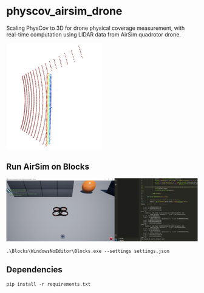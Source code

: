 # physcov_airsim_drone
Scaling PhysCov to 3D for drone physical coverage measurement, with real-time computation using LIDAR data from AirSim quadrotor drone.

<img src="assets/lidar.jpg" width="50%" height="50%" />

## Run AirSim on Blocks
![sim](assets/sim.jpg)
```
.\Blocks\WindowsNoEditor\Blocks.exe --settings settings.json
```

## Dependencies
```
pip install -r requirements.txt
```
